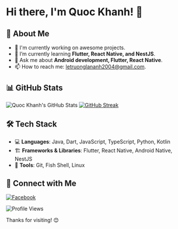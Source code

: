 # Hi there, I'm Quoc Khanh! 👋

## 🚀 About Me
- 🔭 I'm currently working on awesome projects.
- 🌱 I’m currently learning **Flutter, React Native, and NestJS**.
- 💬 Ask me about **Android development, Flutter, React Native**.
- 📫 How to reach me: [letruonglananh2004@gmail.com](mailto:letruonglananh2004@gmail.com).

## 📊 GitHub Stats
![Quoc Khanh's GitHub Stats](https://github-readme-stats.vercel.app/api?username=letruonglananh&show_icons=true)
[![GitHub Streak](https://streak-stats.demolab.com/?user=letruonglananh)](https://git.io/streak-stats)

## 🛠 Tech Stack
- 💻 **Languages**: Java, Dart, JavaScript, TypeScript, Python, Kotlin
- 🏗 **Frameworks & Libraries**: Flutter, React Native, Android Native, NestJS
- 🔧 **Tools**: Git, Fish Shell, Linux

## 🔗 Connect with Me
[![Facebook](https://shields.io/badge/Facebook-L%C3%AA%20Tr%C6%B0%C6%A1ng%20Lan%20Anh-blue?logo=facebook&style=plastic)](https://facebook.com/letruonglananh)  

![Profile Views](https://komarev.com/ghpvc/?username=letruonglananh&color=blue&style=flat)

Thanks for visiting! 😊
